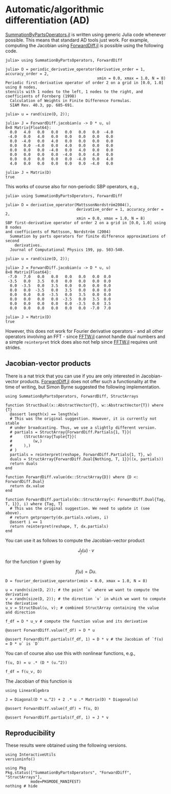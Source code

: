 # Automatic/algorithmic differentiation (AD)

[SummationByPartsOperators.jl](https://github.com/ranocha/SummationByPartsOperators.jl)
is written using generic Julia code whenever possible. This means that
standard AD tools just work. For example, computing the Jacobian using
[ForwardDiff.jl](https://github.com/JuliaDiff/ForwardDiff.jl) is possible
using the following code.

```jldoctest
julia> using SummationByPartsOperators, ForwardDiff

julia> D = periodic_derivative_operator(derivative_order = 1, accuracy_order = 2,
                                        xmin = 0.0, xmax = 1.0, N = 8)
Periodic first-derivative operator of order 2 on a grid in [0.0, 1.0] using 8 nodes,
stencils with 1 nodes to the left, 1 nodes to the right, and coefficients of Fornberg (1998)
  Calculation of Weights in Finite Difference Formulas.
  SIAM Rev. 40.3, pp. 685-691.

julia> u = rand(size(D, 2));

julia> J = ForwardDiff.jacobian(u -> D * u, u)
8×8 Matrix{Float64}:
  0.0   4.0   0.0   0.0   0.0   0.0   0.0  -4.0
 -4.0   0.0   4.0   0.0   0.0   0.0   0.0   0.0
  0.0  -4.0   0.0   4.0   0.0   0.0   0.0   0.0
  0.0   0.0  -4.0   0.0   4.0   0.0   0.0   0.0
  0.0   0.0   0.0  -4.0   0.0   4.0   0.0   0.0
  0.0   0.0   0.0   0.0  -4.0   0.0   4.0   0.0
  0.0   0.0   0.0   0.0   0.0  -4.0   0.0   4.0
  4.0   0.0   0.0   0.0   0.0   0.0  -4.0   0.0

julia> J ≈ Matrix(D)
true
```

This works of course also for non-periodic SBP operators, e.g.,

```jldoctest
julia> using SummationByPartsOperators, ForwardDiff

julia> D = derivative_operator(MattssonNordström2004(),
                               derivative_order = 1, accuracy_order = 2,
                               xmin = 0.0, xmax = 1.0, N = 8)
SBP first-derivative operator of order 2 on a grid in [0.0, 1.0] using 8 nodes
and coefficients of Mattsson, Nordström (2004)
  Summation by parts operators for finite difference approximations of second
    derivatives.
  Journal of Computational Physics 199, pp. 503-540.

julia> u = rand(size(D, 2));

julia> J = ForwardDiff.jacobian(u -> D * u, u)
8×8 Matrix{Float64}:
 -7.0   7.0   0.0   0.0   0.0   0.0   0.0  0.0
 -3.5   0.0   3.5   0.0   0.0   0.0   0.0  0.0
  0.0  -3.5   0.0   3.5   0.0   0.0   0.0  0.0
  0.0   0.0  -3.5   0.0   3.5   0.0   0.0  0.0
  0.0   0.0   0.0  -3.5   0.0   3.5   0.0  0.0
  0.0   0.0   0.0   0.0  -3.5   0.0   3.5  0.0
  0.0   0.0   0.0   0.0   0.0  -3.5   0.0  3.5
  0.0   0.0   0.0   0.0   0.0   0.0  -7.0  7.0

julia> J ≈ Matrix(D)
true
```

However, this does not work for Fourier derivative operators - and all other
operators involving an FFT - since [FFTW.jl](https://github.com/JuliaMath/FFTW.jl)
cannot handle dual numbers and a simple `reinterpret` trick does also not help
since [FFTW.jl](https://github.com/JuliaMath/FFTW.jl) requires unit strides.


## Jacobian-vector products

There is a nat trick that you can use if you are only interested in Jacobian-vector
products. [ForwardDiff.jl](https://github.com/JuliaDiff/ForwardDiff.jl) does not offer
such a functionality at the time of writing, but Simon Byrne suggested the following
implementation.

```@example ForwardDiff_StructArrays
using SummationByPartsOperators, ForwardDiff, StructArrays

function StructDual(x::AbstractVector{T}, w::AbstractVector{T}) where {T}
  @assert length(x) == length(w)
  # This was the original suggestion. However, it is currently not stable
  # under broadcasting. Thus, we use a slightly different version.
  # partials = StructArray{ForwardDiff.Partials{1, T}}(
  #     (StructArray{Tuple{T}}(
  #         (w,)
  #     ),)
  # )
  partials = reinterpret(reshape, ForwardDiff.Partials{1, T}, w)
  duals = StructArray{ForwardDiff.Dual{Nothing, T, 1}}((x, partials))
  return duals
end

function ForwardDiff.value(dx::StructArray{D}) where {D <: ForwardDiff.Dual}
  return dx.value
end

function ForwardDiff.partials(dx::StructArray{<: ForwardDiff.Dual{Tag, T, 1}}, i) where {Tag, T}
  # This was the original suggestion. We need to update it (see above).
  # return getproperty(dx.partials.values, i)
  @assert i == 1
  return reinterpret(reshape, T, dx.partials)
end
```

You can use it as follows to compute the Jacobian-vector product

```math
J_f(u) \cdot v
```

for the function ``f`` given by

```math
f(u) = D u.
```

```@example ForwardDiff_StructArrays
D = fourier_derivative_operator(xmin = 0.0, xmax = 1.0, N = 8)

u = randn(size(D, 2)); # the point `u` where we want to compute the derivative
v = randn(size(D, 2)); # the direction `v` in which we want to compute the derivative
u_v = StructDual(u, v); # combined StructArray containing the value and direction

f_df = D * u_v # compute the function value and its derivative

@assert ForwardDiff.value(f_df) ≈ D * u

@assert ForwardDiff.partials(f_df, 1) ≈ D * v # the Jacobian of `f(u) = D * u` is `D`
```

You can of course also use this with nonlinear functions, e.g.,

```@example ForwardDiff_StructArrays
f(u, D) = u .* (D * (u.^2))

f_df = f(u_v, D)
```

The Jacobian of this function is

```@example ForwardDiff_StructArrays
using LinearAlgebra

J = Diagonal(D * u.^2) + 2 .* u .* Matrix(D) * Diagonal(u)

@assert ForwardDiff.value(f_df) ≈ f(u, D)

@assert ForwardDiff.partials(f_df, 1) ≈ J * v
```


## Reproducibility

These results were obtained using the following versions.
```@example
using InteractiveUtils
versioninfo()

using Pkg
Pkg.status(["SummationByPartsOperators", "ForwardDiff", "StructArrays"],
           mode=PKGMODE_MANIFEST)
nothing # hide
```
